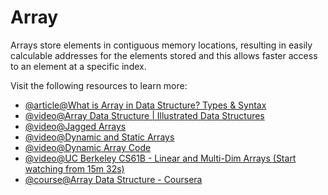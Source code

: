 # Array

Arrays store elements in contiguous memory locations, resulting in easily calculable addresses for the elements stored and this allows faster access to an element at a specific index.

Visit the following resources to learn more:

- [@article@What is Array in Data Structure? Types & Syntax](https://www.simplilearn.com/tutorials/data-structure-tutorial/arrays-in-data-structure)
- [@video@Array Data Structure | Illustrated Data Structures](https://www.youtube.com/watch?v=QJNwK2uJyGs)
- [@video@Jagged Arrays](https://www.youtube.com/watch?v=1jtrQqYpt7g)
- [@video@Dynamic and Static Arrays](https://www.youtube.com/watch?v=PEnFFiQe1pM&list=PLDV1Zeh2NRsB6SWUrDFW2RmDotAfPbeHu&index=6)
- [@video@Dynamic Array Code](https://www.youtube.com/watch?v=tvw4v7FEF1w&list=PLDV1Zeh2NRsB6SWUrDFW2RmDotAfPbeHu&index=5)
- [@video@UC Berkeley CS61B - Linear and Multi-Dim Arrays (Start watching from 15m 32s)](https://archive.org/details/ucberkeley_webcast_Wp8oiO_CZZE)
- [@course@Array Data Structure - Coursera](https://www.coursera.org/lecture/data-structures/arrays-OsBSF)
